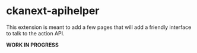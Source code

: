 # ckanext-apihelper

This extension is meant to add a few pages that will add a friendly interface
to talk to the action API.

**WORK IN PROGRESS**
